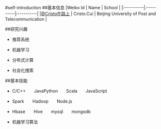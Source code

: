 #self-introduction
##基本信息
|Weibo Id | Name | School |
|:----------|:----------|:----------|
|[@Cristo在路上](http://www.weibo.com/2150756497) | Cristo.Cui | Beijing University of Post and Telecommunication |

##研究兴趣
* 推荐系统

* 机器学习

* 分布式计算

* 社会化搜索


##基本技能
* C/C++　　JavaPython　　Scala　　JavaScript

* Spark　　Hadoop　　Node.js

* Hbase　　Hive　　mysql　　mongodb 

* 机器学习算法 
